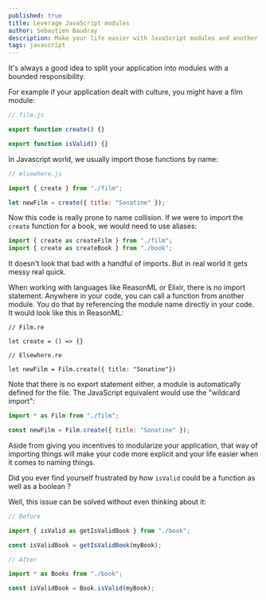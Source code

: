 ```yaml
---
published: true
title: Leverage JavaScript modules
author: Sebastien Baudray
description: Make your life easier with JavaScript modules and another import strategy
tags: javascript
---
```


It's always a good idea to split your application into modules with a bounded responsibility.

For example if your application dealt with culture, you might have a film module:

```js
// film.js

export function create() {}

export function isValid() {}
```

In Javascript world, we usually import those functions by name:

```js
// elsewhere.js

import { create } from "./film";

let newFilm = create({ title: "Sonatine" });
```

Now this code is really prone to name collision. If we were to import the `create` function for a book, we would need to use aliases:

```js
import { create as createFilm } from "./film";
import { create as createBook } from "./book";
```

It doesn't look that bad with a handful of imports. But in real world it gets messy real quick.

When working with languages like ReasonML or Elixir, there is no import statement. Anywhere in your code, you can call a function from another module. You do that by referencing the module name directly in your code. It would look like this in ReasonML:

```reason
// Film.re

let create = () => {}

// Elsewhere.re

let newFilm = Film.create({ title: "Sonatine"})
```

Note that there is no export statement either, a module is automatically defined for the file. The JavaScript equivalent would use the "wildcard import":

```js
import * as Film from "./film";

const newFilm = Film.create({ title: "Sonatine" });
```

Aside from giving you incentives to modularize your application, that way of importing things will make your code more explicit and your life easier when it comes to naming things.

Did you ever find yourself frustrated by how `isValid` could be a function as well as a boolean ?

Well, this issue can be solved without even thinking about it:

```js
// Before

import { isValid as getIsValidBook } from "./book";

const isValidBook = getIsValidBook(myBook);

// After

import * as Books from "./book";

const isValidBook = Book.isValid(myBook);
```

